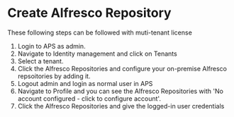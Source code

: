 # Create Alfresco Repository
These following steps can be followed with muti-tenant license 
1. Login to APS as admin. 
2. Navigate to Identity management and click on Tenants
3. Select a tenant.
4. Click the Alfresco Repositories  and configure your on-premise Alfresco repsoitories by adding it.
5. Logout admin and login as normal user in APS
6. Navigate to Profile and you can see the Alfresco Repositories with 'No account configured - click to configure account'.
7. Click the Alfresco Repositories and give the logged-in user credentials   
